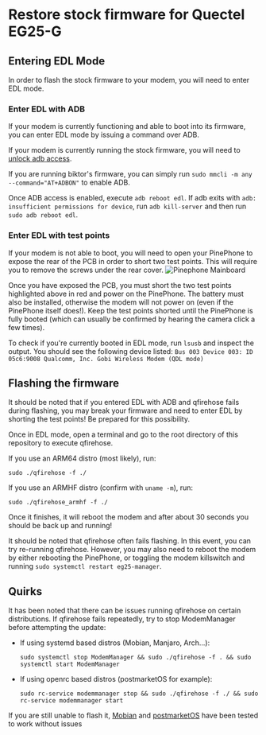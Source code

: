 # Restore stock firmware for Quectel EG25-G

## Entering EDL Mode
In order to flash the stock firmware to your modem, you will need to enter EDL mode.
### Enter EDL with ADB
If your modem is currently functioning and able to boot into its firmware, you can enter EDL mode by issuing a command over ADB.

If your modem is currently running the stock firmware, you will need to [unlock adb access](https://xnux.eu/devices/feature/modem-pp.html#toc-unlock-adb-access).

If you are running biktor's firmware, you can simply run `sudo mmcli -m any --command="AT+ADBON"` to enable ADB.

Once ADB access is enabled, execute `adb reboot edl`.
If adb exits with `adb: insufficient permissions for device`, run `adb kill-server` and then run `sudo adb reboot edl`.
### Enter EDL with test points
If your modem is not able to boot, you will need to open your PinePhone to expose the rear of the PCB in order to short two test points. This will require you to remove the screws under the rear cover.
![Pinephone Mainboard](https://raw.githubusercontent.com/biktorgj/quectel_eg25_recovery/EG25GGBR07A08M2G_01.002.01.002/board.jpg)

Once you have exposed the PCB, you must short the two test points highlighted above in red and power on the PinePhone. The battery must also be installed, otherwise the modem will not power on (even if the PinePhone itself does!). Keep the test points shorted until the PinePhone is fully booted (which can usually be confirmed by hearing the camera click a few times).

To check if you're currently booted in EDL mode, run `lsusb` and inspect the output. You should see the following device listed:
`Bus 003 Device 003: ID 05c6:9008 Qualcomm, Inc. Gobi Wireless Modem (QDL mode)`

## Flashing the firmware
It should be noted that if you entered EDL with ADB and qfirehose fails during flashing, you may break your firmware and need to enter EDL by shorting the test points! Be prepared for this possibility.

Once in EDL mode, open a terminal and go to the root directory of this repository to execute qfirehose.

If you use an ARM64 distro (most likely), run:

`sudo ./qfirehose -f ./`

If you use an ARMHF distro (confirm with `uname -m`), run:

`sudo ./qfirehose_armhf -f ./`

Once it finishes, it will reboot the modem and after about 30 seconds you should be back up and running!

It should be noted that qfirehose often fails flashing. In this event, you can try re-running qfirehose. However, you may also need to reboot the modem by either rebooting the PinePhone, or toggling the modem killswitch and running `sudo systemctl restart eg25-manager`.
## Quirks
It has been noted that there can be issues running qfirehose on certain distributions. If qfirehose fails repeatedly, try to stop ModemManager before attempting the update:
* If using systemd based distros (Mobian, Manjaro, Arch...): 
  
  `sudo systemctl stop ModemManager && sudo ./qfirehose -f . && sudo systemctl start ModemManager`
* If using openrc based distros (postmarketOS for example): 
  
  `sudo rc-service modemmanager stop && sudo ./qfirehose -f ./ && sudo rc-service modemmanager start`

If you are still unable to flash it, [Mobian](https://mobian-project.org/) and [postmarketOS](http://postmarketos.org/download/) have been tested to work without issues
